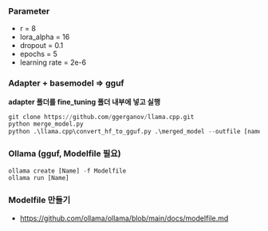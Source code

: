 ### Parameter
- r = 8
- lora_alpha = 16
- dropout = 0.1
- epochs = 5
- learning rate = 2e-6

### Adapter + basemodel => gguf
**adapter 폴더를 fine_tuning 폴더 내부에 넣고 실행**
```python
git clone https://github.com/ggerganov/llama.cpp.git
python merge_model.py
python .\llama.cpp\convert_hf_to_gguf.py .\merged_model --outfile [name.gguf] --outtype q8_0
```

### Ollama (gguf, Modelfile 필요)
```python
ollama create [Name] -f Modelfile
ollama run [Name]
```

### Modelfile 만들기
- https://github.com/ollama/ollama/blob/main/docs/modelfile.md
